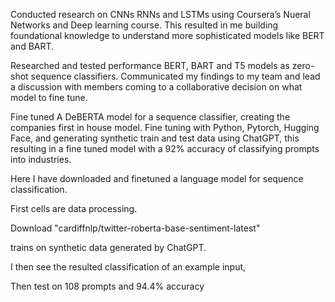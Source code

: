 
Conducted research on CNNs RNNs and LSTMs using Coursera’s Nueral Networks and Deep learning
course. This resulted in me building foundational knowledge to understand more sophisticated models like
BERT and BART.

Researched and tested performance BERT, BART and T5 models as zero-shot sequence classifiers.
Communicated my findings to my team and lead a discussion with members coming to a collaborative
decision on what model to fine tune.

Fine tuned A DeBERTA model for a sequence classifier, creating the companies first in house model. Fine
tuning with Python, Pytorch, Hugging Face, and generating synthetic train and test data using ChatGPT, this
resulting in a fine tuned model with a 92% accuracy of classifying prompts into industries. 



Here I have downloaded and finetuned a language model for sequence classification.

First cells are data processing. 

Download "cardiffnlp/twitter-roberta-base-sentiment-latest"

trains on synthetic data generated by ChatGPT.

I then see the resulted classification of an example input, 

Then test on 108 prompts and 94.4% accuracy 

